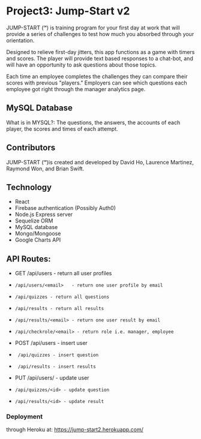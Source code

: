 # Project3: Jump-Start v2

JUMP-START (℠) is training program for your first day at work that will provide a series of challenges to test how much you absorbed through your orientation.

Designed to relieve first-day jitters, this app functions as a game with timers and scores. The player will provide text based responses to a chat-bot, and will have an opportunity to ask questions about those topics.

Each time an employee completes the challenges they can compare their scores with previous "players." Employers can see which questions each employee got right through the manager analytics page.

## MySQL Database
What is in MYSQL?: The questions, the answers, the accounts of each player, the scores and times of each attempt.

## Contributors
JUMP-START (℠)is created and developed by David Ho, Laurence Martinez, Raymond Won, and Brian Swift.

## Technology

* React
* Firebase authentication (Possibly Auth0)
* Node.js Express server
* Sequelize ORM
* MySQL database
* Mongo/Mongoose
* Google Charts API

## API Routes:
* GET /api/users - return all user profiles
*     /api/users/<email>   - return one user profile by email
*     /api/quizzes - return all questions
*     /api/results - return all results
*     /api/results/<email> - return one user result by email
*     /api/checkrole/<email> - return role i.e. manager, employee

* POST /api/users - insert user
*      /api/quizzes - insert question
*      /api/results - insert results

* PUT /api/users/<email> - update user
*     /api/quizzes/<id> - update question
*     /api/results/<id> - update result
  
### Deployment
through Heroku at: https://jump-start2.herokuapp.com/
